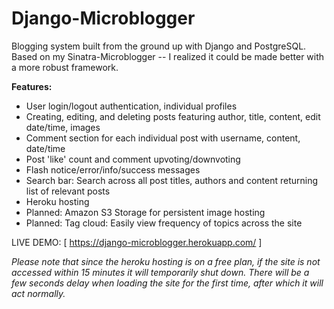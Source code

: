 Django-Microblogger
===================

Blogging system built from the ground up with Django and PostgreSQL. 
Based on my Sinatra-Microblogger -- I realized it could be made better with a more robust framework.

<b>Features:</b>
* User login/logout authentication, individual profiles
* Creating, editing, and deleting posts featuring author, title, content, edit date/time, images
* Comment section for each individual post with username, content, date/time
* Post 'like' count and comment upvoting/downvoting
* Flash notice/error/info/success messages
* Search bar: Search across all post titles, authors and content returning list of relevant posts
* Heroku hosting
* Planned: Amazon S3 Storage for persistent image hosting
* Planned: Tag cloud: Easily view frequency of topics across the site

LIVE DEMO: [ https://django-microblogger.herokuapp.com/ ]

<i>Please note that since the heroku hosting is on a free plan, if the site is not accessed within 15 minutes it will temporarily shut down. There will be a few seconds delay when loading the site for the first time, after which it will act normally.</i>
